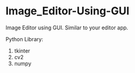 # Image_Editor-Using-GUI
Image Editor using GUI. Similar to your editor app. 

Python Library:

1. tkinter
2. cv2
3. numpy
